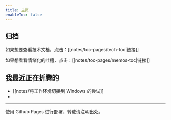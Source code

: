 ```yaml
---
title: 主页
enableToc: false
---
```


## 归档

如果想要查看技术文档，点击：[[notes/toc-pages/tech-toc|链接]]

如果想看看情绪化的吐槽，点击：[[notes/toc-pages/memos-toc|链接]]

## 我最近正在折腾的

- [[notes/将工作环境切换到 Windows 的尝试]]
- 

---

使用 Github Pages 进行部署，转载请注明出处。
